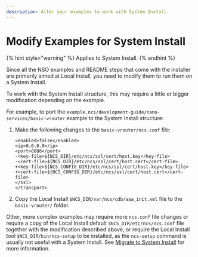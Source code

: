 ```yaml
---
description: Alter your examples to work with System Install.
---
```


# Modify Examples for System Install

{% hint style="warning" %}
Applies to System Install.
{% endhint %}

Since all the NSO examples and README steps that come with the installer are primarily aimed at Local Install, you need to modify them to run them on a System Install.

To work with the System Install structure, this may require a little or bigger modification depending on the example.

For example, to port the `example.ncs/development-guide/nano-services/basic-vrouter` example to the System Install structure:

1.  Make the following changes to the `basic-vrouter/ncs.conf` file:

    ```
    <enabled>false</enabled>
    <ip>0.0.0.0</ip>
    <port>8888</port>
    -<key-file>${NCS_DIR}/etc/ncs/ssl/cert/host.key</key-file>
    -<cert-file>${NCS_DIR}/etc/ncs/ssl/cert/host.cert</cert-file>
    +<key-file>${NCS_CONFIG_DIR}/etc/ncs/ssl/cert/host.key</key-file>
    +<cert-file>${NCS_CONFIG_DIR}/etc/ncs/ssl/cert/host.cert</cert-file>
    </ssl>
    </transport>
    ```
2. Copy the Local Install `$NCS_DIR/var/ncs/cdb/aaa_init.xml` file to the `basic-vrouter/` folder.

Other, more complex examples may require more `ncs.conf` file changes or require a copy of the Local Install default `$NCS_DIR/etc/ncs/ncs.conf` file together with the modification described above, or require the Local Install tool `$NCS_DIR/bin/ncs-setup` to be installed, as the `ncs-setup` command is usually not useful with a System Install. See [Migrate to System Install](migrate-to-system-install.md) for more information.
